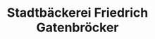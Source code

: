 ---
title: "Stadtbäckerei Friedrich Gatenbröcker"
url: /bochum/stadtbaeckerei-friedrich-gatenbroecker/
shop: Bäckerei
---